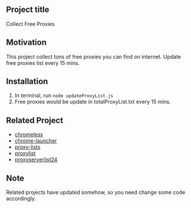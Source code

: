 ## Project title
Collect Free Proxies

## Motivation
This project collect tons of free proxies you can find on internet. Update free proxies list every 15 mins.

## Installation
1. In terminal, run
`node updateProxyList.js`
2. Free proxies would be update in totalProxyList.txt every 15 mins.

## Related Project

- [chromeless](https://github.com/prisma-archive/chromeless)
- [chrome-launcher](https://github.com/GoogleChrome/chrome-launcher)
- [proxy-lists](https://github.com/chill117/proxy-lists)
- [proxylist](https://github.com/fate0/proxylist)
- [proxyserverlist24](http://www.proxyserverlist24.top/)

## Note
Related projects have updated somehow, so you need change some code accordingly.
